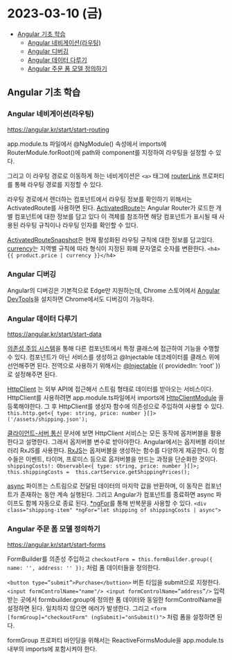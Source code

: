 # 2023-03-10 (금)

- [Angular 기초 학습](#angular-기초-학습)
  - [Angular 네비게이션(라우팅)](#angular-네비게이션라우팅)
  - [Angular 디버깅](#angular-디버깅)
  - [Angular 데이터 다루기](#angular-데이터-다루기)
  - [Angular 주문 폼 모델 정의하기](#angular-주문-폼-모델-정의하기)


## Angular 기초 학습

### Angular 네비게이션(라우팅)

<https://angular.kr/start/start-routing>

app.module.ts 파일에서 @NgModule() 속성에서 imports에 RouterModule.forRoot()에 path와 component를 지정하여 라우팅을 설정할 수 있다.

그리고 이 라우팅 경로로 이동하게 하는 네비게이션은 `<a>` 태그에 [routerLink](https://angular.kr/api/router/RouterLink) 프로퍼티를 통해 라우팅 경로를 지정할 수 있다.

라우팅 경로에서 렌더하는 컴포넌트에서 라우팅 정보를 확인하기 위해서는 ActivatedRoute를 사용하면 된다. [ActivatedRoute](https://angular.kr/api/router/ActivatedRoute)는 Angular Router가 로드한 개별 컴포넌트에 대한 정보를 담고 있다 이 객체를 참조하면 해당 컴포넌트가 표시될 때 사용된 라우팅 규칙이나 라우팅 인자를 확인할 수 있다. 

[ActivatedRouteSnapshot](https://angular.kr/api/router/ActivatedRouteSnapshot)은 현재 활성화된 라우팅 규칙에 대한 정보를 담고있다.
[currency](https://angular.kr/api/common/CurrencyPipe)는 지역별 규칙에 따라 형식이 지정된 화폐 문자열로 숫자를 변환한다.
`<h4>{{ product.price | currency }}</h4>` 

### Angular 디버깅

Angular의 디버깅은 기본적으로 Edge만 지원하는데, Chrome 스토어에서 [Angular DevTools](https://chrome.google.com/webstore/detail/angular-devtools/ienfalfjdbdpebioblfackkekamfmbnh)을 설치하면 Chrome에서도 디버깅이 가능하다.

### Angular 데이터 다루기

<https://angular.kr/start/start-data>

[의존성 주입 시스템](https://angular.kr/guide/glossary#dependency-injection-di)을 통해  다른 컴포넌트에서 특정 클래스에 접근하여 기능을 수행할 수 있다. 컴포넌트가 아닌 서비스를 생성하고 @Injectable 데코레이터를 클래스 위에 선언해주면 된다. 전역으로 사용하기 위해서는 [@Injectable](https://angular.kr/api/core/Injectable) ({ providedIn: ‘root’ }) 로 설정해주면 된다.

[HttpClient](https://angular.kr/api/common/http/HttpClient) 는 외부 API에 접근해서 스트림 형태로 데이터를 받아오는 서비스이다. HttpClient를 사용하려면 app.module.ts파일에서 imports에 [HttpClientModule](https://angular.kr/api/common/http/HttpClientModule) 을 등록해야한다.
그 후 HttpClient를 생성자 함수에 의존성으로 주입하여 사용할 수 있다.
`this.http.get<{ type: string, price: number }[]>('/assets/shipping.json');`

[클라이언트-서버 통신](https://angular.kr/guide/http) 문서에 보면 HttpClient 서비스는 모든 동작에 옵저버블을 활용한다고 설명한다. 그래서 옵저버블 변수로 받아야한다. Angular에서는 옵저버블 라이브러리 RxJS를 사용한다. 
[RxJS](https://angular.kr/guide/rx-library)는 옵저버블을 생성하는 함수를 다양하게 제공한다. 이 함수들은 이벤트, 타이머, 프로미스 등으로 옵저버블을 만드는 과정을 단순화한 것이다.
`shippingCosts!: Observable<{ type: string, price: number }[]>;
 this.shippingCosts =  this.cartService.getShippingPrices();`

[async](https://angular.kr/api/common/AsyncPipe) 파이프는 스트림으로 전달된 데이터의 마지막 값을 반환하며, 이 동작은 컴포넌트가 존재하는 동안 계속 실행된다. 그리고 Angular가 컴포넌트를 종료하면 async 파이프도 함께 자동으로 종료 된다. [*ngFor](https://angular.kr/api/common/NgFor)를 통해 반복문을 사용할 수 있다.
`<div class="shipping-item" *ngFor="let shipping of shippingCosts | async">`

### Angular 주문 폼 모델 정의하기

<https://angular.kr/start/start-forms>

FormBuilder를 의존성 주입하고 `checkoutForm = this.formBuilder.group({ name: '', address: '' });` 처럼 폼 데이터들을 정의한다.

`<button type=”submit”>Purchase</buttion>` 버튼 타입을 submit으로 지정한다.
`<input formControlName="name"/> <input formControlName=”address”/>` 입력 받는 곳에서 formbuilder.group에 정의한 폼 데이터와 동일한 formControlName을 설정하면 된다. 일치하지 않으면 에러가 발생한다. 그리고 `<form [formGroup]="checkoutForm" (ngSubmit)="onSubmit()">` 처럼 폼을 설정하면 된다. 

formGroup 프로퍼티 바인딩을 위해서는 ReactiveFormsModule을 app.module.ts 내부의 imports에 포함시켜야 한다.
